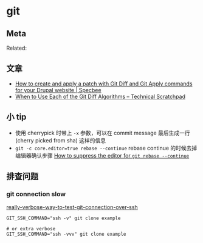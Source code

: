 git
===

## Meta

Related:


## 文章

- [How to create and apply a patch with Git Diff and Git Apply commands for your Drupal website | Specbee](https://www.specbee.com/blogs/how-create-and-apply-patch-git-diff-and-git-apply-commands-your-drupal-website)
- [When to Use Each of the Git Diff Algorithms – Technical Scratchpad](https://luppeng.wordpress.com/2020/10/10/when-to-use-each-of-the-git-diff-algorithms/)

## 小 tip

- 使用 cherrypick 时带上 `-x` 参数，可以在 commit message 最后生成一行 (cherry picked from sha) 这样的信息 
- `git -c core.editor=true rebase --continue` rebase continue 的时候去掉编辑器确认步骤 [How to suppress the editor for `git rebase --continue`](https://stackoverflow.com/questions/43489971/how-to-suppress-the-editor-for-git-rebase-continue)

## 排查问题

### git connection slow

[really-verbose-way-to-test-git-connection-over-ssh](https://askubuntu.com/questions/336907/really-verbose-way-to-test-git-connection-over-ssh)

```
GIT_SSH_COMMAND="ssh -v" git clone example

# or extra verbose
GIT_SSH_COMMAND="ssh -vvv" git clone example
```